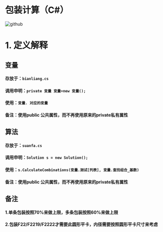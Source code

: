 
# 包装计算（C#）
![github](https://img.shields.io/badge/github-snowdreams1006-brightgreen.svg)

# 1. 定义解释

## 变量

#### 存放于：`bianliang.cs`
#### 调用申明：`private 变量 变量=new 变量();`
#### 使用：`变量. 对应的变量`
#### 备注：使用public 公共属性，而不再使用原来的private私有属性

## 算法

#### 存放于：`suanfa.cs`
#### 调用申明：`Solution s = new Solution();`
#### 使用：`s.CalculateCombinations(变量.测试[列表], 变量.查找组合_基数)`
#### 备注：使用public 公共属性，而不再使用原来的private私有属性

## 备注
#### 1.单条包装按照70%来做上限，多条包装按照60%来做上限
#### 2.包装F22/F2219/F2222才需要此圆形平卡，内径需要按照圆形平卡尺寸来考虑
